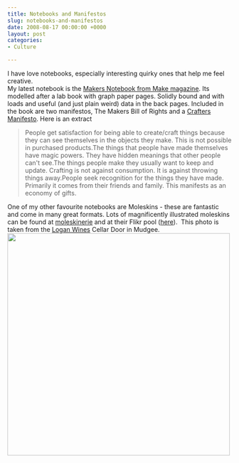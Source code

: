 ```yaml
---
title: Notebooks and Manifestos
slug: notebooks-and-manifestos
date: 2008-08-17 00:00:00 +0000
layout: post
categories: 
- Culture

---
```

I have love notebooks, especially interesting quirky ones that help me feel creative.  
My latest notebook is the [Makers Notebook from Make magazine][makezine]. Its modelled after a lab book with graph paper pages. Solidly bound and with loads and useful (and just plain weird) data in the back pages. Included in the book are two manifestos, The Makers Bill of Rights and a [Crafters Manifesto][makezine 2]. Here is an extract  

> People get satisfaction for being able to create/craft things because they can see themselves in the objects they make. This is not possible in purchased products.The things that people have made themselves have magic powers. They have hidden meanings that other people can't see.The things people make they usually want to keep and update. Crafting is not against consumption. It is against throwing things away.People seek recognition for the things they have made. Primarily it comes from their friends and family. This manifests as an economy of gifts.

One of my other favourite notebooks are Moleskins - these are fantastic and come in many great formats. Lots of magnificently illustrated moleskins can be found at [moleskinerie][moleskinerie] and at their Flikr pool ([here][flickr]). &#xa0;This photo is taken from the [Logan Wines][loganwines] Cellar Door in Mudgee.  
<img src="assets/images/2014/02/2564514540.jpg" alt="" width="500" height="" border="" align="" />

[flickr]: http://www.flickr.com/groups/moleskinerie/pool/
[loganwines]: https://www.loganwines.com.au/flash_content.html
[makezine]: http://notebook.makezine.com/
[makezine 2]: http://www.makezine.com/04/manifesto/
[moleskinerie]: http://www.moleskinerie.com/
